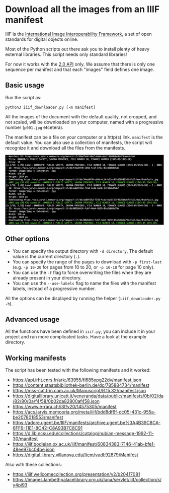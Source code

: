 # Download all the images from an IIIF manifest

IIIF is the [International Image Interoperability Framework](https://iiif.io/), a set of open standards for digital objects online.

Most of the Python scripts out there ask you to install plenty of heavy external libraries. This script needs only standard libraries!

For now it works with the [2.0 API](https://iiif.io/api/presentation/2.0) only. We assume that there is only one sequence per manifest and that each "images" field defines one image.

## Basic usage

Run the script as:

```
python3 iiif_downloader.py [-m manifest]
```

All the images of the document with the default quality, not cropped, and not scaled, will be downloaded on your computer, named with a progressive number (`p001.jpg` etcetera).

The manifest can be a file on your computer or a http(s) link. `manifest` is the default value. You can also use a collection of manifests, the script will recognize it and download all the files from the manifests.

![Screenshot of the downloader.](img.png)

## Other options

* You can specify the output directory with `-d directory`. The default value is the current directory (`.`).
* You can specify the range of the pages to download with `-p first-last` (e.g. `-p 10-20` for pages from 10 to 20, or `-p 10-10` for page 10 only).
* You can use the `-f` flag to force overwriting the files when they are already present in your directory.
* You can use the `--use-labels` flag to name the files with the manifest labels, instead of a progressive number.

All the options can be displayed by running the helper (`iiif_downloader.py -h`).

## Advanced usage

All the functions have been defined in `iiif.py`, you can include it in your project and run more complicated tasks. Have a look at the example directory.

## Working manifests
The script has been tested with the following manifests and it worked:
- https://api.irht.cnrs.fr/ark:/63955/fl685opg22dv/manifest.json
- https://content.staatsbibliothek-berlin.de/dc/785884734/manifest
- https://mss-cat.trin.cam.ac.uk/Manuscript/R.15.32/manifest.json
- https://digitallibrary.unicatt.it/veneranda/data/public/manifests/0b/02/da/82/80/0a/f4/58/0b02da82800af458.json
- https://www.e-rara.ch/i3f/v20/14575305/manifest
- https://acs.jarvis.memooria.org/meta/iiif/bdd8df6f-dc05-431c-955a-be2078018553/manifest
- https://adore.ugent.be/IIIF/manifests/archive.ugent.be%3A4B39C8CA-6FF9-11E1-8C42-C8A93B7C8C91
- https://d.lib.ncsu.edu/collections/catalog/nubian-message-1992-11-30/manifest
- https://iiif.bodleian.ox.ac.uk/iiif/manifest/60834383-7146-41ab-bfe1-48ee97bc04be.json
- https://digital.library.villanova.edu/Item/vudl:92879/Manifest 

Also with these collections:
- https://iiif.wellcomecollection.org/presentation/v2/b20417081
- https://images.lambethpalacelibrary.org.uk/luna/servlet/iiif/collection/s/y4pi93
